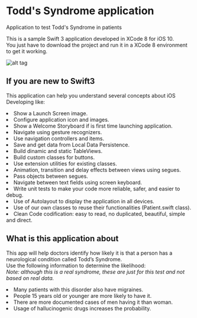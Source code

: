 # Todd's Syndrome application
Application to test Todd's Syndrome in patients

This is a sample Swift 3 application developed in XCode 8 for iOS 10.<br>
You just have to download the project and run it in a XCode 8 environment to get it working.

![alt tag](http://goojoob.es/VARIOS/ToddsSyndrome.jpg)

## If you are new to Swift3
This application can help you understand several concepts about iOS Developing like:<br>
<li>Show a Launch Screen image.</li>
<li>Configure application icon and images.</li>
<li>Show a Welcome Storyboard if is first time launching application.</li>
<li>Navigate using gesture recognizers.</li>
<li>Use navigation controllers and items.</li>
<li>Save and get data from Local Data Persistence.</li>
<li>Build dinamic and static TableViews.</li>
<li>Build custom classes for buttons.</li>
<li>Use extension utilities for existing classes.</li>
<li>Animation, transition and delay effects between views using segues.</li>
<li>Pass objects between segues.</li>
<li>Navigate between text fields using screen keyboard.</li>
<li>Write unit tests to make your code more reliable, safer, and easier to debug.</li>
<li>Use of Autolayout to display the application in all devices.</li>
<li>Use of our own classes to reuse their functionalities (Patient.swift class).</li>
<li>Clean Code codification: easy to read, no duplicated, beautiful, simple and direct.</li>

## What is this application about

This app will help doctors identify how likely it is that a person has a neurological condition called Todd’s Syndrome.<br>
Use the following information to determine the likelihood:<br>
<i>Note: although this is a real syndrome, these are just for this test and not based on real data.</i><br>
<li>Many patients with this disorder also have migraines.</li>
<li>People 15 years old or younger are more likely to have it.</li>
<li>There are more documented cases of men having it than woman.</li>
<li>Usage of hallucinogenic drugs increases the probability.</li>

